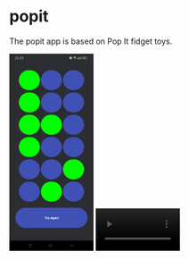# popit
The popit app is based on Pop It fidget toys.

<img src="./popit.jpg" width=30% height=30%>

<video controls="" width="30%" height="30%" muted="" loop="" autoplay="">
<source src="./popit.mp4" type="video/mp4">
</video>
